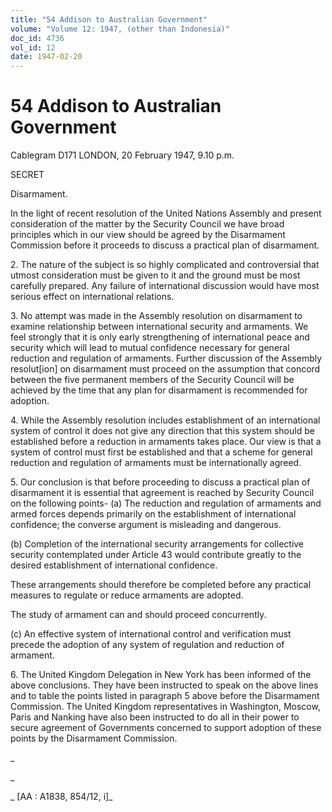 ```yaml
---
title: "54 Addison to Australian Government"
volume: "Volume 12: 1947, (other than Indonesia)"
doc_id: 4736
vol_id: 12
date: 1947-02-20
---
```


# 54 Addison to Australian Government

Cablegram D171 LONDON, 20 February 1947, 9.10 p.m.

SECRET

Disarmament.

In the light of recent resolution of the United Nations Assembly and present consideration of the matter by the Security Council we have broad principles which in our view should be agreed by the Disarmament Commission before it proceeds to discuss a practical plan of disarmament.

2\. The nature of the subject is so highly complicated and controversial that utmost consideration must be given to it and the ground must be most carefully prepared. Any failure of international discussion would have most serious effect on international relations.

3\. No attempt was made in the Assembly resolution on disarmament to examine relationship between international security and armaments. We feel strongly that it is only early strengthening of international peace and security which will lead to mutual confidence necessary for general reduction and regulation of armaments. Further discussion of the Assembly resolut[ion] on disarmament must proceed on the assumption that concord between the five permanent members of the Security Council will be achieved by the time that any plan for disarmament is recommended for adoption.

4\. While the Assembly resolution includes establishment of an international system of control it does not give any direction that this system should be established before a reduction in armaments takes place. Our view is that a system of control must first be established and that a scheme for general reduction and regulation of armaments must be internationally agreed.

5\. Our conclusion is that before proceeding to discuss a practical plan of disarmament it is essential that agreement is reached by Security Council on the following points- (a) The reduction and regulation of armaments and armed forces depends primarily on the establishment of international confidence; the converse argument is misleading and dangerous.

(b) Completion of the international security arrangements for collective security contemplated under Article 43 would contribute greatly to the desired establishment of international confidence.

These arrangements should therefore be completed before any practical measures to regulate or reduce armaments are adopted.

The study of armament can and should proceed concurrently.

(c) An effective system of international control and verification must precede the adoption of any system of regulation and reduction of armament.

6\. The United Kingdom Delegation in New York has been informed of the above conclusions. They have been instructed to speak on the above lines and to table the points listed in paragraph 5 above before the Disarmament Commission. The United Kingdom representatives in Washington, Moscow, Paris and Nanking have also been instructed to do all in their power to secure agreement of Governments concerned to support adoption of these points by the Disarmament Commission.

_

_

_ [AA : A1838, 854/12, i]_
